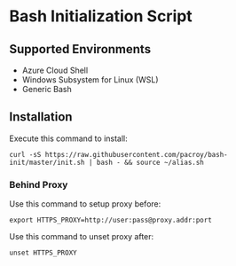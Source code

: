 # Bash Initialization Script

## Supported Environments

* Azure Cloud Shell
* Windows Subsystem for Linux (WSL)
* Generic Bash

## Installation

Execute this command to install:

```Shell
curl -sS https://raw.githubusercontent.com/pacroy/bash-init/master/init.sh | bash - && source ~/alias.sh
```

### Behind Proxy

Use this command to setup proxy before:

```Shell
export HTTPS_PROXY=http://user:pass@proxy.addr:port
```

Use this command to unset proxy after:

```Shell
unset HTTPS_PROXY
```
